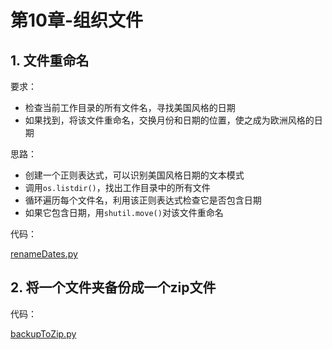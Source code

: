 # 第10章-组织文件

## 1. 文件重命名

要求：

+ 检查当前工作目录的所有文件名，寻找美国风格的日期
+ 如果找到，将该文件重命名，交换月份和日期的位置，使之成为欧洲风格的日期

思路：

+ 创建一个正则表达式，可以识别美国风格日期的文本模式
+ 调用`os.listdir()`，找出工作目录中的所有文件
+ 循环遍历每个文件名，利用该正则表达式检查它是否包含日期
+ 如果它包含日期，用`shutil.move()`对该文件重命名

代码：

[renameDates.py](https://github.com/niu0217/PythonBooks/blob/main/Automate-Tedious-Tasks/Dev/Chapter10/renameDates.py)

## 2. 将一个文件夹备份成一个zip文件

代码：

[backupToZip.py](https://github.com/niu0217/PythonBooks/blob/main/Automate-Tedious-Tasks/Dev/Chapter10/backupToZip.py)